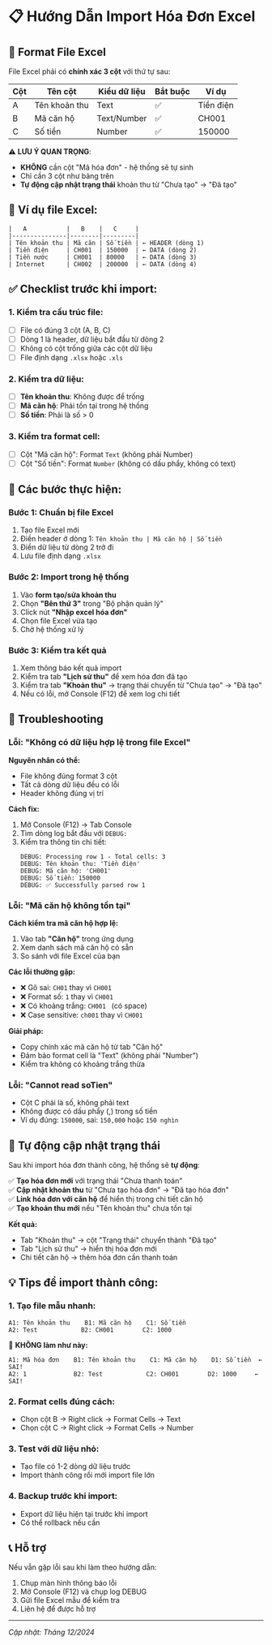 # 📋 **Hướng Dẫn Import Hóa Đơn Excel**

## 🎯 **Format File Excel**

File Excel phải có **chính xác 3 cột** với thứ tự sau:

| Cột | Tên cột       | Kiểu dữ liệu | Bắt buộc | Ví dụ      |
|-----|---------------|--------------|----------|------------|
| A   | Tên khoản thu | Text         | ✅       | Tiền điện  |
| B   | Mã căn hộ     | Text/Number  | ✅       | CH001      |
| C   | Số tiền       | Number       | ✅       | 150000     |

⚠️ **LƯU Ý QUAN TRỌNG**: 
- **KHÔNG** cần cột "Mã hóa đơn" - hệ thống sẽ tự sinh
- Chỉ cần 3 cột như bảng trên
- **Tự động cập nhật trạng thái** khoản thu từ "Chưa tạo" → "Đã tạo"

## 📄 **Ví dụ file Excel:**

```
|   A           |   B    |   C     |
|---------------|--------|---------|
| Tên khoản thu | Mã căn | Số tiền | ← HEADER (dòng 1)
| Tiền điện     | CH001  | 150000  | ← DATA (dòng 2)
| Tiền nước     | CH001  | 80000   | ← DATA (dòng 3)
| Internet      | CH002  | 200000  | ← DATA (dòng 4)
```

## ✅ **Checklist trước khi import:**

### **1. Kiểm tra cấu trúc file:**
- [ ] File có đúng 3 cột (A, B, C)
- [ ] Dòng 1 là header, dữ liệu bắt đầu từ dòng 2
- [ ] Không có cột trống giữa các cột dữ liệu
- [ ] File định dạng `.xlsx` hoặc `.xls`

### **2. Kiểm tra dữ liệu:**
- [ ] **Tên khoản thu**: Không được để trống
- [ ] **Mã căn hộ**: Phải tồn tại trong hệ thống
- [ ] **Số tiền**: Phải là số > 0

### **3. Kiểm tra format cell:**
- [ ] Cột "Mã căn hộ": Format `Text` (không phải Number)
- [ ] Cột "Số tiền": Format `Number` (không có dấu phẩy, không có text)

## 🚀 **Các bước thực hiện:**

### **Bước 1: Chuẩn bị file Excel**
1. Tạo file Excel mới
2. Điền header ở dòng 1: `Tên khoản thu | Mã căn hộ | Số tiền`
3. Điền dữ liệu từ dòng 2 trở đi
4. Lưu file định dạng `.xlsx`

### **Bước 2: Import trong hệ thống**
1. Vào **form tạo/sửa khoản thu**
2. Chọn **"Bên thứ 3"** trong "Bộ phận quản lý"
3. Click nút **"Nhập excel hóa đơn"**
4. Chọn file Excel vừa tạo
5. Chờ hệ thống xử lý

### **Bước 3: Kiểm tra kết quả**
1. Xem thông báo kết quả import
2. Kiểm tra tab **"Lịch sử thu"** để xem hóa đơn đã tạo
3. Kiểm tra tab **"Khoản thu"** → trạng thái chuyển từ "Chưa tạo" → "Đã tạo"
4. Nếu có lỗi, mở Console (F12) để xem log chi tiết

## 🐛 **Troubleshooting**

### **Lỗi: "Không có dữ liệu hợp lệ trong file Excel"**

**Nguyên nhân có thể:**
- File không đúng format 3 cột
- Tất cả dòng dữ liệu đều có lỗi
- Header không đúng vị trí

**Cách fix:**
1. Mở Console (F12) → Tab Console
2. Tìm dòng log bắt đầu với `DEBUG:`
3. Kiểm tra thông tin chi tiết:
   ```
   DEBUG: Processing row 1 - Total cells: 3
   DEBUG: Tên khoản thu: 'Tiền điện'
   DEBUG: Mã căn hộ: 'CH001'
   DEBUG: Số tiền: 150000
   DEBUG: ✅ Successfully parsed row 1
   ```

### **Lỗi: "Mã căn hộ không tồn tại"**

**Cách kiểm tra mã căn hộ hợp lệ:**
1. Vào tab **"Căn hộ"** trong ứng dụng
2. Xem danh sách mã căn hộ có sẵn
3. So sánh với file Excel của bạn

**Các lỗi thường gặp:**
- ❌ Gõ sai: `CH01` thay vì `CH001`  
- ❌ Format số: `1` thay vì `CH001`
- ❌ Có khoảng trắng: `CH001 ` (có space)
- ❌ Case sensitive: `ch001` thay vì `CH001`

**Giải pháp:**
- Copy chính xác mã căn hộ từ tab "Căn hộ"
- Đảm bảo format cell là "Text" (không phải "Number")
- Kiểm tra không có khoảng trắng thừa

### **Lỗi: "Cannot read soTien"**
- Cột C phải là số, không phải text
- Không được có dấu phẩy (,) trong số tiền
- Ví dụ đúng: `150000`, sai: `150,000` hoặc `150 nghìn`

## 🔄 **Tự động cập nhật trạng thái**

Sau khi import hóa đơn thành công, hệ thống sẽ **tự động**:

✅ **Tạo hóa đơn mới** với trạng thái "Chưa thanh toán"  
✅ **Cập nhật khoản thu** từ "Chưa tạo hóa đơn" → "Đã tạo hóa đơn"  
✅ **Link hóa đơn với căn hộ** để hiển thị trong chi tiết căn hộ  
✅ **Tạo khoản thu mới** nếu "Tên khoản thu" chưa tồn tại  

**Kết quả:**
- Tab "Khoản thu" → cột "Trạng thái" chuyển thành "Đã tạo"  
- Tab "Lịch sử thu" → hiển thị hóa đơn mới
- Chi tiết căn hộ → thêm hóa đơn cần thanh toán

## 💡 **Tips để import thành công:**

### **1. Tạo file mẫu nhanh:**
```excel
A1: Tên khoản thu    B1: Mã căn hộ    C1: Số tiền
A2: Test            B2: CH001        C2: 1000
```

🚫 **KHÔNG làm như này:**
```excel
A1: Mã hóa đơn    B1: Tên khoản thu    C1: Mã căn hộ    D1: Số tiền  ← SAI!
A2: 1             B2: Test            C2: CH001        D2: 1000     ← SAI!
```

### **2. Format cells đúng cách:**
- Chọn cột B → Right click → Format Cells → Text
- Chọn cột C → Right click → Format Cells → Number

### **3. Test với dữ liệu nhỏ:**
- Tạo file có 1-2 dòng dữ liệu trước
- Import thành công rồi mới import file lớn

### **4. Backup trước khi import:**
- Export dữ liệu hiện tại trước khi import
- Có thể rollback nếu cần

## 📞 **Hỗ trợ**

Nếu vẫn gặp lỗi sau khi làm theo hướng dẫn:
1. Chụp màn hình thông báo lỗi
2. Mở Console (F12) và chụp log DEBUG
3. Gửi file Excel mẫu để kiểm tra
4. Liên hệ để được hỗ trợ

---
*Cập nhật: Tháng 12/2024* 